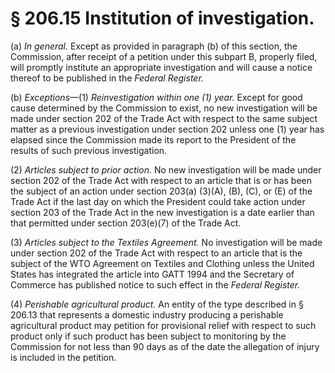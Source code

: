 # § 206.15   Institution of investigation.

(a) *In general.* Except as provided in paragraph (b) of this section, the Commission, after receipt of a petition under this subpart B, properly filed, will promptly institute an appropriate investigation and will cause a notice thereof to be published in the _Federal Register._

(b) *Exceptions*—(1) *Reinvestigation within one (1) year.* Except for good cause determined by the Commission to exist, no new investigation will be made under section 202 of the Trade Act with respect to the same subject matter as a previous investigation under section 202 unless one (1) year has elapsed since the Commission made its report to the President of the results of such previous investigation. 


(2) *Articles subject to prior action.* No new investigation will be made under section 202 of the Trade Act with respect to an article that is or has been the subject of an action under section 203(a) (3)(A), (B), (C), or (E) of the Trade Act if the last day on which the President could take action under section 203 of the Trade Act in the new investigation is a date earlier than that permitted under section 203(e)(7) of the Trade Act. 


(3) *Articles subject to the Textiles Agreement.* No investigation will be made under section 202 of the Trade Act with respect to an article that is the subject of the WTO Agreement on Textiles and Clothing unless the United States has integrated the article into GATT 1994 and the Secretary of Commerce has published notice to such effect in the _Federal Register._

(4) *Perishable agricultural product.* An entity of the type described in § 206.13 that represents a domestic industry producing a perishable agricultural product may petition for provisional relief with respect to such product only if such product has been subject to monitoring by the Commission for not less than 90 days as of the date the allegation of injury is included in the petition. 




